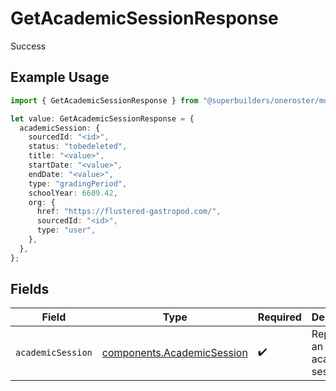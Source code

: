 # GetAcademicSessionResponse

Success

## Example Usage

```typescript
import { GetAcademicSessionResponse } from "@superbuilders/oneroster/models/operations";

let value: GetAcademicSessionResponse = {
  academicSession: {
    sourcedId: "<id>",
    status: "tobedeleted",
    title: "<value>",
    startDate: "<value>",
    endDate: "<value>",
    type: "gradingPeriod",
    schoolYear: 6609.42,
    org: {
      href: "https://flustered-gastropod.com/",
      sourcedId: "<id>",
      type: "user",
    },
  },
};
```

## Fields

| Field                                                                    | Type                                                                     | Required                                                                 | Description                                                              |
| ------------------------------------------------------------------------ | ------------------------------------------------------------------------ | ------------------------------------------------------------------------ | ------------------------------------------------------------------------ |
| `academicSession`                                                        | [components.AcademicSession](../../models/components/academicsession.md) | :heavy_check_mark:                                                       | Represents an academic session.                                          |